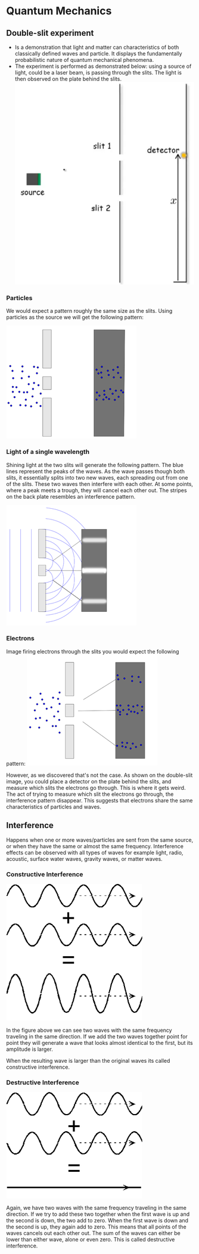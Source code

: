 # Quantum Mechanics

## Double-slit experiment

- Is a demonstration that light and matter can characteristics of both classically defined waves and particle. It displays the fundamentally probabilistic nature of quantum mechanical phenomena.
- The experiment is performed as demonstrated below: using a source of light, could be a laser beam, is passing through the slits. The light is then observed on the plate behind the slits.
  ![double-slit](/assets/double-slit.png)

### Particles

We would expect a pattern roughly the same size as the slits.
Using particles as the source we will get the following pattern:

![particles-pattern](/assets/double_balls.png)

### Light of a single wavelength

Shining light at the two slits will generate the following pattern. The blue lines represent the peaks of the waves. As the wave passes though both slits, it essentially splits into two new waves, each spreading out from one of the slits. These two waves then interfere with each other. At some points, where a peak meets a trough, they will cancel each other out. The stripes on the back plate resembles an interference pattern.

![light-interference](/assets/double_waves.png)

### Electrons

Image firing electrons through the slits you would expect the following pattern:
![electrons-interference](/assets/electrons-interference.png)

However, as we discovered that's not the case. As shown on the double-slit image, you could place a detector on the plate behind the slits, and measure which slits the electrons go through.
This is where it gets weird. The act of trying to measure which slit the electrons go through, the interference pattern disappear. This suggests that electrons share the same characteristics of particles and waves.

## Interference

Happens when one or more waves/particles are sent from the same source, or when they have the same or almost the same frequency.
Interference effects can be observed with all types of waves for example light, radio, acoustic, surface water waves, gravity waves, or matter waves.

### Constructive Interference

![constructive-interference](/assets/constructive-interference.png)

In the figure above we can see two waves with the same frequency traveling in the same direction.
If we add the two waves together point for point they will generate a wave that looks almost identical to the first, but its amplitude is larger.

When the resulting wave is larger than the original waves its called constructive interference.

### Destructive Interference

![destructive-interference](/assets/destructive-interference.png)

Again, we have two waves with the same frequency traveling in the same direction.
If we try to add these two together when the first wave is up and the second is down, the two add to zero. When the first wave is down and the second is up, they again add to zero. This means that all points of the waves cancels out each other out. The sum of the waves can either be lower than either wave, alone or even zero. This is called destructive interference.
